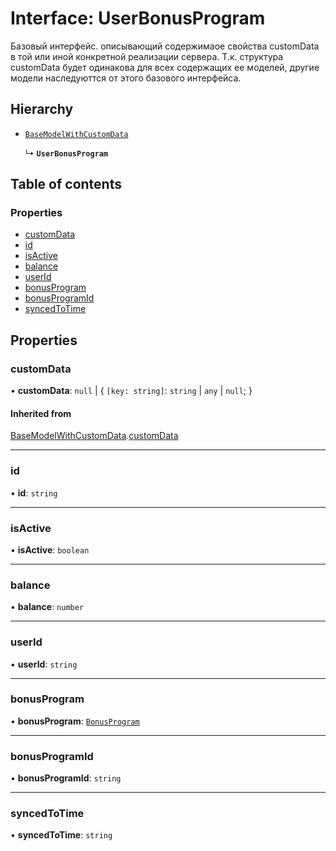 # Interface: UserBonusProgram

Базовый интерфейс. описывающий содержимаое свойства customData в той или иной конкретной реализации сервера.
Т.к. структура customData будет одинакова для всех содержащих ее моделей, другие модели наследуюттся от этого базового интерфейса.

## Hierarchy

- [`BaseModelWithCustomData`](BaseModelWithCustomData.md)

  ↳ **`UserBonusProgram`**

## Table of contents

### Properties

- [customData](UserBonusProgram.md#customdata)
- [id](UserBonusProgram.md#id)
- [isActive](UserBonusProgram.md#isactive)
- [balance](UserBonusProgram.md#balance)
- [userId](UserBonusProgram.md#userid)
- [bonusProgram](UserBonusProgram.md#bonusprogram)
- [bonusProgramId](UserBonusProgram.md#bonusprogramid)
- [syncedToTime](UserBonusProgram.md#syncedtotime)

## Properties

### customData

• **customData**: ``null`` \| { `[key: string]`: `string` \| `any` \| ``null``;  }

#### Inherited from

[BaseModelWithCustomData](BaseModelWithCustomData.md).[customData](BaseModelWithCustomData.md#customdata)

___

### id

• **id**: `string`

___

### isActive

• **isActive**: `boolean`

___

### balance

• **balance**: `number`

___

### userId

• **userId**: `string`

___

### bonusProgram

• **bonusProgram**: [`BonusProgram`](BonusProgram.md)

___

### bonusProgramId

• **bonusProgramId**: `string`

___

### syncedToTime

• **syncedToTime**: `string`
